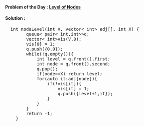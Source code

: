 #### Problem of the Day : [Level of Nodes](https://practice.geeksforgeeks.org/problems/level-of-nodes-1587115620/1)

#### Solution :
<pre>
  int nodeLevel(int V, vector< int> adj[], int X) {
	    queue< pair< int,int>>q;
	    vector< int>vis(V,0);
	    vis[0] = 1;
	    q.push({0,0});
	    while(!q.empty()){
	        int level = q.front().first;
	        int node = q.front().second;
	        q.pop();
	        if(node==X) return level;
	        for(auto it:adj[node]){
	            if(!vis[it]){
	                vis[it] = 1;
	                q.push({level+1,it});
	            }
	        }
	    }
	    return -1;
	}
</pre>
